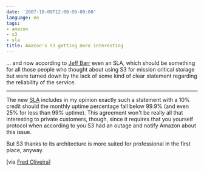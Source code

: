 ```yaml
---
date: '2007-10-09T12:00:00-00:00'
language: en
tags:
- amazon
- s3
- sla
title: Amazon's S3 getting more interesting
---
```



... and now according to [Jeff Barr](http://aws.typepad.com/aws/2007/10/amazon-s3-at-yo.html) even an SLA, which should be something for all those people who thought about using S3 for mission critical storage but were turned down by the lack of some kind of clear statement regarding the reliability of the service.

-------------------------------

The new [SLA](http://www.amazon.com/gp/browse.html?node=379654011) includes in my opinion exactly such a statement with a 10% credit should the monthly uptime percentage fall below 99.9% (and even 25% for less than 99% uptime). This agreement won't be really all that interesting to private customers, though, since it requires that you yourself protocol when according to you S3 had an outage and notify Amazon about this issue. 

But S3 thanks to its architecture is more suited for professional in the first place, anyway. 

[via [Fred Oliveira](http://blog.webreakstuff.com/2007/10/amazon-s3-gets-a-sla-exhale/)]